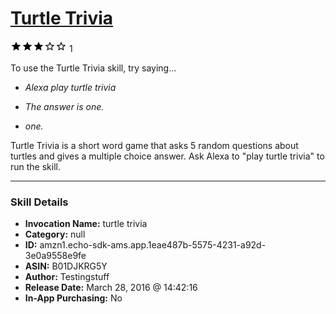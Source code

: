 # [Turtle Trivia](http://alexa.amazon.com/#skills/amzn1.echo-sdk-ams.app.1eae487b-5575-4231-a92d-3e0a9558e9fe)
![3 stars](../../images/ic_star_black_18dp_1x.png)![3 stars](../../images/ic_star_black_18dp_1x.png)![3 stars](../../images/ic_star_black_18dp_1x.png)![3 stars](../../images/ic_star_border_black_18dp_1x.png)![3 stars](../../images/ic_star_border_black_18dp_1x.png) 1

To use the Turtle Trivia skill, try saying...

* *Alexa play turtle trivia*

* *The answer is one.*

* *one.*

Turtle Trivia is a short word game that asks 5 random questions about turtles and gives a multiple choice answer.  Ask Alexa to "play turtle trivia" to run the skill.

***

### Skill Details

* **Invocation Name:** turtle trivia
* **Category:** null
* **ID:** amzn1.echo-sdk-ams.app.1eae487b-5575-4231-a92d-3e0a9558e9fe
* **ASIN:** B01DJKRG5Y
* **Author:** Testingstuff
* **Release Date:** March 28, 2016 @ 14:42:16
* **In-App Purchasing:** No
